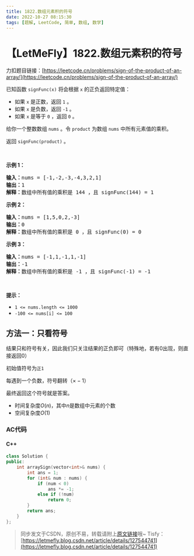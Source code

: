 ```yaml
---
title: 1822.数组元素积的符号
date: 2022-10-27 08:15:30
tags: [题解, LeetCode, 简单, 数组, 数学]
---
```


# 【LetMeFly】1822.数组元素积的符号

力扣题目链接：[https://leetcode.cn/problems/sign-of-the-product-of-an-array/](https://leetcode.cn/problems/sign-of-the-product-of-an-array/)

<p>已知函数 <code>signFunc(x)</code> 将会根据 <code>x</code> 的正负返回特定值：</p>

<ul>
	<li>如果 <code>x</code> 是正数，返回 <code>1</code> 。</li>
	<li>如果 <code>x</code> 是负数，返回 <code>-1</code> 。</li>
	<li>如果 <code>x</code> 是等于 <code>0</code> ，返回 <code>0</code> 。</li>
</ul>

<p>给你一个整数数组 <code>nums</code> 。令 <code>product</code> 为数组 <code>nums</code> 中所有元素值的乘积。</p>

<p>返回 <code>signFunc(product)</code> 。</p>

<p> </p>

<p><strong>示例 1：</strong></p>

<pre>
<strong>输入：</strong>nums = [-1,-2,-3,-4,3,2,1]
<strong>输出：</strong>1
<strong>解释：</strong>数组中所有值的乘积是 144 ，且 signFunc(144) = 1
</pre>

<p><strong>示例 2：</strong></p>

<pre>
<strong>输入：</strong>nums = [1,5,0,2,-3]
<strong>输出：</strong>0
<strong>解释：</strong>数组中所有值的乘积是 0 ，且 signFunc(0) = 0
</pre>

<p><strong>示例 3：</strong></p>

<pre>
<strong>输入：</strong>nums = [-1,1,-1,1,-1]
<strong>输出：</strong>-1
<strong>解释：</strong>数组中所有值的乘积是 -1 ，且 signFunc(-1) = -1
</pre>

<p> </p>

<p><strong>提示：</strong></p>

<ul>
	<li><code>1 <= nums.length <= 1000</code></li>
	<li><code>-100 <= nums[i] <= 100</code></li>
</ul>


    
## 方法一：只看符号

结果只和符号有关，因此我们只关注结果的正负即可（特殊地，若有$0$出现，则直接返回$0$）

初始值符号为```正1```

每遇到一个负数，符号翻转（$\times -1$）

最终返回这个符号就是答案。

+ 时间复杂度$O(n)$，其中$n$是数组中元素的个数
+ 空间复杂度$O(1)$

### AC代码

#### C++

```cpp
class Solution {
public:
    int arraySign(vector<int>& nums) {
        int ans = 1;
        for (int& num : nums) {
            if (num < 0)
                ans *= -1;
            else if (!num)
                return 0;
        }
        return ans;
    }
};
```

> 同步发文于CSDN，原创不易，转载请附上[原文链接](https://leetcode.letmefly.xyz/2022/10/27/LeetCode%201822.%E6%95%B0%E7%BB%84%E5%85%83%E7%B4%A0%E7%A7%AF%E7%9A%84%E7%AC%A6%E5%8F%B7/)哦~
> Tisfy：[https://letmefly.blog.csdn.net/article/details/127544741](https://letmefly.blog.csdn.net/article/details/127544741)
